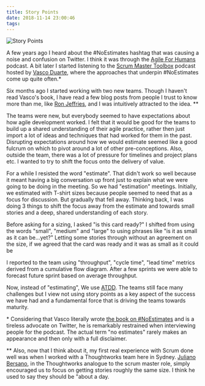 ```yaml
---
title: Story Points
date: 2018-11-14 23:00:46
tags:
---
```


![Story Points](/images/story-points.jpg)

A few years ago I heard about the #NoEstimates hashtag that was causing a noise and confusion on Twitter. I think it was through the [Agile For Humans]() podcast. A bit later I started listening to the [Scrum Master Toolbox]() podcast hosted by [Vasco Duarte](), where the approaches that underpin #NoEstimates come up quite often.\*

Six months ago I started working with two new teams. Though I haven't read Vasco's book, I have read a few blog posts from people I trust to know more than me, like [Ron Jeffries](https://ronjeffries.com/xprog/articles/the-noestimates-movement/), and I was intuitively attracted to the idea. \*\*

The teams were new, but everybody seemed to have expectations about how agile development worked. I felt that it would be good for the teams to build up a shared understanding of their agile practice, rather then just import a lot of ideas and techniques that had worked for them in the past. Disrupting expectations around how we would estimate seemed like a good fulcrum on which to pivot around a lot of other pre-conceptions. Also, outside the team, there was a lot of pressure for timelines and project plans etc. I wanted to try to shift the focus onto the delivery of value.

For a while I resisted the word "estimate". That didn't work so well because it meant having a big conversation up front just to explain what we were going to be doing in the meeting. So we had "estimation" meetings. Initially, we estimated with T-shirt sizes because people seemed to need that as a focus for discussion. But gradually that fell away. Thinking back, I was doing 3 things to shift the focus away from the estimate and towards small stories and a deep, shared understanding of each story.

Before asking for a sizing, I asked "is this card ready?"
I shifted from using the words "small", "medium" and "large" to using phrases like "is it as small as it can be...yet?"
Letting some stories through without an agreement on the size, if we agreed that the card was ready and it was as small as it could be

I reported to the team using "throughput", "cycle time", "lead time" metrics derived from a cumulative flow diagram. After a few sprints we were able to forecast future sprint based on average throughput.

Now, instead of "estimating", We use [ATDD](https://www.netobjectives.com/blogs/acceptance-test-driven-development-quick-introduction). The teams still face many challenges but I view not using story points as a key aspect of the success we have had and a fundamental force that is driving the teams towards maturity.

\* Considering that Vasco literally wrote [the book on #NoEstimates]() and is a tireless advocate on Twitter, he is remarkably restrained when interviewing people for the podcast. The actual term "no estimates" rarely makes an appearance and then only with a full disclaimer.

\*\* Also, now that I think about it, my first real experience with Scrum done well was when I worked with a Thoughtworks team here in Sydney. [Juliano Bersano](https://www.thoughtworks.com/insights/blog/using-points-not-point), in the Thoughtworks analogue to the scrum master role, simply encouraged us to focus on getting stories roughly the same size. I think he used to say they should be "about a day.
